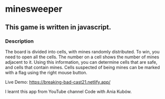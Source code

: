 # minesweeper

## This game is written in javascript.

### Description
The board is divided into cells, with mines randomly distributed. To win, you need to open all the cells. The number on a cell shows the number of mines adjacent to it. Using this information, you can determine cells that are safe, and cells that contain mines. Cells suspected of being mines can be marked with a flag using the right mouse button.

Live Demo: https://breaking-bad-cast21.netlify.app/

I learnt this app from YouTube channel Code with Ania Kubów.
